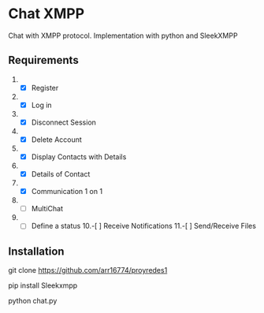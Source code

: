# Chat XMPP
Chat with XMPP protocol. Implementation with python and SleekXMPP
## Requirements
1. -[x] Register
2. -[x] Log in
3. -[x] Disconnect Session
4. -[x] Delete Account
5. -[x] Display Contacts with Details
6. -[x] Details of Contact
7. -[x] Communication 1 on 1
8. -[ ]  MultiChat
9. -[ ]  Define a status
10.-[ ]  Receive Notifications
11.-[ ]  Send/Receive Files

## Installation
git clone https://github.com/arr16774/proyredes1

pip install Sleekxmpp

python chat.py

